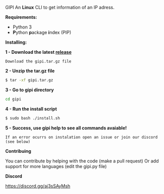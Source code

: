 GIPI 
An **Linux** CLI to get information of an IP adress.

**Requirements:** 
- Python 3 
- **P**ython **p**ackage **i**ndex (PIP)

**Installing:**

**1 - Download the latest [release](https://github.com/davidcanas/gipi/releases)**
```
Download the gipi.tar.gz file
``` 

**2 - Unzip the tar.gz file**
```sh
$ tar -xf gipi.tar.gz
```

**3 - Go to gipi directory**
```sh
cd gipi
```

**4 - Run the install script**
```sh
$ sudo bash ./install.sh 
```

**5 - Success, use gipi help to see all commands avaiable!**
```
If an error ocurrs on instalation open an issue or join our discord (see below)
```

**Contribuing**

You can contribute by helping with the code (make a pull request)
Or add support for more languages ​​(edit the gipi.py file)


**Discord**

https://discord.gg/aj3sSAyMsh
